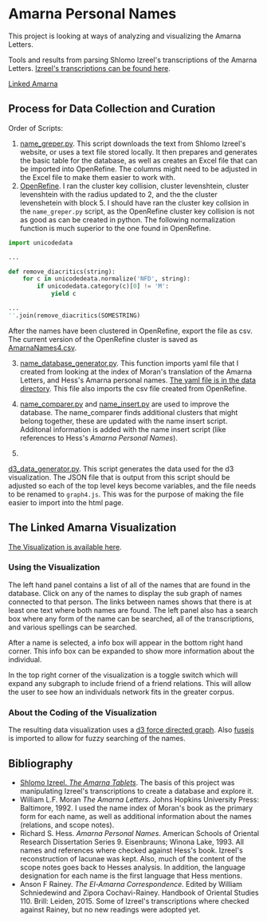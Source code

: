 # Amarna Personal Names

This project is looking at ways of analyzing and visualizing the Amarna
Letters.

 
Tools and results from parsing Shlomo Izreel's transcriptions of the Amarna
Letters. [Izreel's transcriptions can be found
here](https://www.tau.ac.il/humanities/semitic/amarna.html). 


[Linked Amarna](site/index.html)


## Process for Data Collection and Curation

Order of Scripts:
1. [name_greper.py](https://github.com/e2dubba/linked-amarna/blob/master/scripts/name_greper.py). This script downloads the text
   from Shlomo Izreel's website, or uses a text file stored locally. It then
prepares and generates the basic table for the database, as well as creates an
Excel file that can be imported into OpenRefine. The columns might need to be
adjusted in the Excel file to make them easier to work with.
2. [OpenRefine](https://openrefine.org/). I ran the cluster key collision,
   cluster levenshtein, cluster levenshtein with the radius updated to 2, and
the the cluster levenshetein with block 5.  I should have ran the cluster key
collsion in the `name_greper.py` script, as the OpenRefine cluster key
collision is not as good as can be created in python. The following
normalization function is much superior to the one found in OpenRefine. 

```python
import unicodedata 

...

def remove_diacritics(string):
    for c in unicodedeata.normalize('NFD', string):
        if unicodedata.category(c)[0] != 'M':
            yield c 

...
''.join(remove_diacritics(SOMESTRING)
```

After the names have been clustered in OpenRefine, export the file as csv. The
current version of the OpenRefine cluster is saved as
[AmarnaNames4.csv](https://github.com/e2dubba/linked-amarna/blob/master/data/AmarnaNames4.csv).

3.
   [name_database_generator.py](https://github.com/e2dubba/linked-amarna/blob/master/scripts/name_database_generator.py).
This function imports yaml file that I created from looking at the index of
Moran's translation of the Amarna Letters, and Hess's Amarna personal names.
[The yaml file is in the data directory](https://github.com/e2dubba/linked-amarna/blob/master/data/WPACV.yml). This file also
imports the csv file created from OpenRefine.

4. [name_comparer.py](https://github.com/e2dubba/linked-amarna/blob/master/scripts/name_comparer.py) and
   [name_insert.py](https://github.com/e2dubba/linked-amarna/blob/master/scripts/name_insert.py) are used to improve the
database. The name_comparer finds additional clusters that might belong
together, these are updated with the name insert script. Additonal information
is added with the name insert script (like references to Hess's _Amarna
Personal Names_). 

5.
[d3_data_generator.py](https://github.com/e2dubba/linked-amarna/blob/master/scripts/d3_data_generator.py). This script generates
   the data used for the d3 visualization. The JSON file that is output from
this script should be adjusted so each of the top level keys become variables,
and the file needs to be renamed to `graph4.js`. This was for the purpose of
making the file easier to import into the html page.


## The Linked Amarna Visualization 

[The Visualization is available here](site/index.html).

### Using the Visualization

The left hand panel contains a list of all of the names that are found in the
database. Click on any of the names to display the sub graph of names
connected to that person. The links between names shows that there is at least
one text where both names are found. The left panel also has a search box
where any form of the name can be searched, all of the transcriptions, and
various spellings can be searched. 

After a name is selected, a info box will appear in the bottom right hand
corner. This info box can be expanded to show more information about the
individual. 

In the top right corner of the visualization is a toggle switch which will
expand any subgraph to include friend of a friend relations. This will allow
the user to see how an individuals network fits in the greater corpus. 

### About the Coding of the Visualization 

The resulting data visualization uses a [d3 force directed
graph](https://github.com/d3/d3-force). Also [fusejs](https://fusejs.io/) is
imported to allow for fuzzy searching of the names. 


## Bibliography 


- [Shlomo Izreel. _The Amarna
  Tablets_](https://www.tau.ac.il/humanities/semitic/amarna.html). The basis
of this project was manipulating Izreel's transcriptions to create a database
and explore it. 
- William L.F. Moran _The Amarna Letters_. Johns Hopkins University Press:
  Baltimore, 1992. I used the name index of Moran's book as the primary form
for each name, as well as additional information about the names (relations,
and scope notes). 
- Richard S. Hess. _Amarna Personal Names_. American Schools of Oriental
  Research Dissertation Series 9. Eisenbrauns; Winona Lake, 1993. All names
and references where checked against Hess's book. Izreel's reconstruction of
lacunae was kept. Also, much of the content of the scope notes goes back to
Hesses analysis. In addition, the language designation for each name is the
first language that Hess mentions. 
- Anson F Rainey. _The El-Amarna Correspondence_. Edited by William
  Schniedewind and Zipora Cochavi-Rainey. Handbook of Oriental Studies 110.
Brill: Leiden, 2015. Some of Izreel's transcriptions where checked against
Rainey, but no new readings were adopted yet. 
